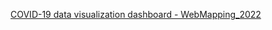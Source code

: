 <a href="https://ayoubft.github.io/projetCovid-2/" target="_blank">COVID-19 data visualization dashboard - WebMapping_2022</a>

